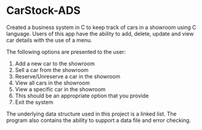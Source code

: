 # CarStock-ADS

Created a business system in C to keep track of cars in a showroom using C language. Users of this app have the ability to add, delete, update and view car details with the use of a menu. 

The following options are presented to the user:
1. Add a new car to the showroom
2. Sell a car from the showroom
3. Reserve/Unreserve a car in the showroom
4. View all cars in the showroom
5. View a specific car in the showroom
6. This should be an appropriate option that you provide
7. Exit the system

The underlying data structure used in this project is a linked list. The program also contains the ability to support a data file and error checking.

